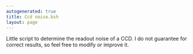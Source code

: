 ```yaml
---
autogenerated: true
title: Ccd noise.bsh
layout: page
---
```


Little script to determine the readout noise of a CCD. I do not
guarantee for correct results, so feel free to modify or improve it.
